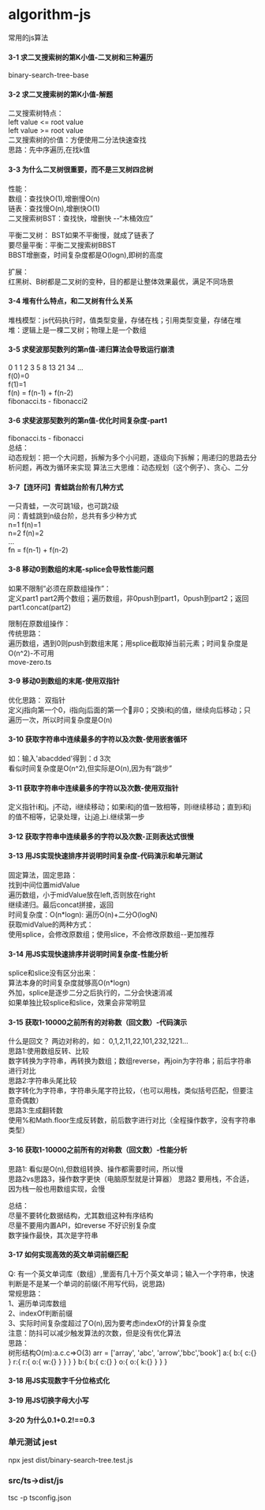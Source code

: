 # algorithm-js
常用的js算法

#### 3-1 求二叉搜索树的第K小值-二叉树和三种遍历
binary-search-tree-base  
 
#### 3-2 求二叉搜索树的第K小值-解题  
二叉搜索树特点：  
left value <= root value  
left value >= root value  
二叉搜索树的价值：方便使用二分法快速查找  
思路：先中序遍历,在找k值
#### 3-3 为什么二叉树很重要，而不是三叉树四岔树
性能：  
数组：查找快O(1),增删慢O(n)  
链表：查找慢O(n),增删快O(1)  
二叉搜索树BST：查找快，增删快 --“木桶效应”  

平衡二叉树：
BST如果不平衡慢，就成了链表了  
要尽量平衡：平衡二叉搜索树BBST  
BBST增删查，时间复杂度都是O(logn),即树的高度  

扩展：  
红黑树、B树都是二叉树的变种，目的都是让整体效果最优，满足不同场景  

#### 3-4 堆有什么特点，和二叉树有什么关系
堆栈模型：js代码执行时，值类型变量，存储在栈；引用类型变量，存储在堆  
堆：逻辑上是一棵二叉树；物理上是一个数组 

#### 3-5 求斐波那契数列的第n值-递归算法会导致运行崩溃
0 1 1 2 3 5 8 13 21 34 ...  
f(0)=0  
f(1)=1  
f(n) = f(n-1) + f(n-2)    
fibonacci.ts - fibonacci2  

#### 3-6 求斐波那契数列的第n值-优化时间复杂度-part1
fibonacci.ts - fibonacci  
总结：  
动态规划：把一个大问题，拆解为多个小问题，逐级向下拆解；用递归的思路去分析问题，再改为循环来实现
算法三大思维：动态规划（这个例子）、贪心、二分

#### 3-7【连环问】青蛙跳台阶有几种方式
一只青蛙，一次可跳1级，也可跳2级  
问：青蛙跳到n级台阶，总共有多少种方式  
n=1 f(n)=1  
n=2 f(n)=2  
...  
fn = f(n-1) + f(n-2)  

#### 3-8 移动0到数组的末尾-splice会导致性能问题  
如果不限制“必须在原数组操作”：  
定义part1 part2两个数组；遍历数组，非0push到part1，0push到part2；返回part1.concat(part2)  

限制在原数组操作：  
传统思路：  
遍历数组，遇到0则push到数组末尾；用splice截取掉当前元素；时间复杂度是O(n^2)-不可用  
move-zero.ts  

#### 3-9 移动0到数组的末尾-使用双指针
优化思路：  双指针  
定义j指向第一个0，i指向j后面的第一个非0；交换i和j的值，继续向后移动；只遍历一次，所以时间复杂度是O(n)  

#### 3-10 获取字符串中连续最多的字符以及次数-使用嵌套循环
如：输入'abacdded'得到：d 3次  
看似时间复杂度是O(n^2),但实际是O(n),因为有“跳步”

#### 3-11 获取字符串中连续最多的字符以及次数-使用双指针
定义指针i和j。j不动，i继续移动；如果i和j的值一致相等，则i继续移动；直到i和j的值不相等，记录处理，让j追上i.继续第一步  

#### 3-12 获取字符串中连续最多的字符以及次数-正则表达式很慢

#### 3-13 用JS实现快速排序并说明时间复杂度-代码演示和单元测试 
固定算法，固定思路：  
找到中间位置midValue  
遍历数组，小于midValue放在left,否则放在right  
继续递归。最后concat拼接，返回  
时间复杂度：O(n*logn): 遍历O(n)+二分O(logN)  
获取midValue的两种方式：  
使用splice，会修改原数组；使用slice，不会修改原数组--更加推荐  

#### 3-14 用JS实现快速排序并说明时间复杂度-性能分析
splice和slice没有区分出来：  
算法本身的时间复杂度就够高O(n*logn)  
外加，splice是逐步二分之后执行的，二分会快速消减  
如果单独比较splice和slice，效果会非常明显  

#### 3-15 获取1-10000之前所有的对称数（回文数）-代码演示
什么是回文？  两边对称的，如： 0,1,2,11,22,101,232,1221...  
思路1:使用数组反转、比较  
数字转换为字符串，再转换为数组；数组reverse，再join为字符串；前后字符串进行对比  
思路2:字符串头尾比较  
数字转化为字符串，字符串头尾字符比较，（也可以用栈，类似括号匹配，但要注意奇偶数）  
思路3:生成翻转数    
使用%和Math.floor生成反转数，前后数字进行对比（全程操作数字，没有字符串类型）  

#### 3-16 获取1-10000之前所有的对称数（回文数）-性能分析
思路1:  看似是O(n),但数组转换、操作都需要时间，所以慢  
思路2vs思路3，操作数字更快（电脑原型就是计算器） 
思路2 要用栈，不合适，因为栈一般也用数组实现，会慢  

总结：  
尽量不要转化数据结构，尤其数组这种有序结构  
尽量不要用内置API，如reverse 不好识别复杂度  
数字操作最快，其次是字符串  

#### 3-17 如何实现高效的英文单词前缀匹配
Q: 有一个英文单词库（数组）,里面有几十万个英文单词；输入一个字符串，快速判断是不是某一个单词的前缀(不用写代码，说思路)  
常规思路：  
1、遍历单词库数组  
2、indexOf判断前缀  
3、实际时间复杂度超过了O(n),因为要考虑indexOf的计算复杂度  
注意：防抖可以减少触发算法的次数，但是没有优化算法  
思路：  
树形结构O(m):a.c.c=>O(3)
arr = ['array', 'abc', 'arrow','bbc','book']
a:{
  b:{
    c:{}
  }
  r:{
    r:{
      o:{
        w:{}
      }
    }
  }
}
b:{
  b:{
    c:{}
  }
  o:{
    o:{
      k:{}
    }
  }
}

#### 3-18 用JS实现数字千分位格式化
#### 3-19 用JS切换字母大小写
#### 3-20 为什么0.1+0.2!==0.3


### 单元测试 jest
npx jest dist/binary-search-tree.test.js

### src/ts->dist/js
tsc -p tsconfig.json